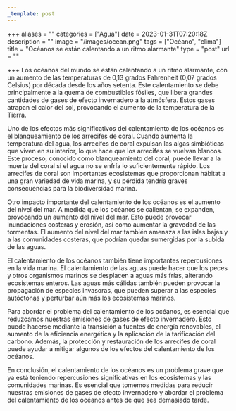 ```yaml
---
_template: post
---
```





+++
aliases = ""
categories = ["Agua"]
date = 2023-01-31T07:20:18Z
description = ""
image = "/images/ocean.png"
tags = ["Océano", "clima"]
title = "Océanos se están calentando a un ritmo alarmante"
type = "post"
url = ""

+++
Los océanos del mundo se están calentando a un ritmo alarmante, con un aumento de las temperaturas de 0,13 grados Fahrenheit (0,07 grados Celsius) por década desde los años setenta. Este calentamiento se debe principalmente a la quema de combustibles fósiles, que libera grandes cantidades de gases de efecto invernadero a la atmósfera. Estos gases atrapan el calor del sol, provocando el aumento de la temperatura de la Tierra.  
  
Uno de los efectos más significativos del calentamiento de los océanos es el blanqueamiento de los arrecifes de coral. Cuando aumenta la temperatura del agua, los arrecifes de coral expulsan las algas simbióticas que viven en su interior, lo que hace que los arrecifes se vuelvan blancos. Este proceso, conocido como blanqueamiento del coral, puede llevar a la muerte del coral si el agua no se enfría lo suficientemente rápido. Los arrecifes de coral son importantes ecosistemas que proporcionan hábitat a una gran variedad de vida marina, y su pérdida tendría graves consecuencias para la biodiversidad marina.  
  
Otro impacto importante del calentamiento de los océanos es el aumento del nivel del mar. A medida que los océanos se calientan, se expanden, provocando un aumento del nivel del mar. Esto puede provocar inundaciones costeras y erosión, así como aumentar la gravedad de las tormentas. El aumento del nivel del mar también amenaza a las islas bajas y a las comunidades costeras, que podrían quedar sumergidas por la subida de las aguas.  
  
El calentamiento de los océanos también tiene importantes repercusiones en la vida marina. El calentamiento de las aguas puede hacer que los peces y otros organismos marinos se desplacen a aguas más frías, alterando ecosistemas enteros. Las aguas más cálidas también pueden provocar la propagación de especies invasoras, que pueden superar a las especies autóctonas y perturbar aún más los ecosistemas marinos.  
  
Para abordar el problema del calentamiento de los océanos, es esencial que reduzcamos nuestras emisiones de gases de efecto invernadero. Esto puede hacerse mediante la transición a fuentes de energía renovables, el aumento de la eficiencia energética y la aplicación de la tarificación del carbono. Además, la protección y restauración de los arrecifes de coral puede ayudar a mitigar algunos de los efectos del calentamiento de los océanos.  
  
En conclusión, el calentamiento de los océanos es un problema grave que ya está teniendo repercusiones significativas en los ecosistemas y las comunidades marinas. Es esencial que tomemos medidas para reducir nuestras emisiones de gases de efecto invernadero y abordar el problema del calentamiento de los océanos antes de que sea demasiado tarde.
